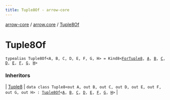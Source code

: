 ```yaml
---
title: Tuple8Of - arrow-core
---
```


[arrow-core](../index.html) / [arrow.core](index.html) / [Tuple8Of](./-tuple8-of.html)

# Tuple8Of

`typealias Tuple8Of<A, B, C, D, E, F, G, H> = Kind8<`[`ForTuple8`](-for-tuple8.html)`, `[`A`](-tuple8-of.html#A)`, `[`B`](-tuple8-of.html#B)`, `[`C`](-tuple8-of.html#C)`, `[`D`](-tuple8-of.html#D)`, `[`E`](-tuple8-of.html#E)`, `[`F`](-tuple8-of.html#F)`, `[`G`](-tuple8-of.html#G)`, `[`H`](-tuple8-of.html#H)`>`

### Inheritors

| [Tuple8](-tuple8/index.html) | `data class Tuple8<out A, out B, out C, out D, out E, out F, out G, out H> : `[`Tuple8Of`](./-tuple8-of.html)`<`[`A`](-tuple8/index.html#A)`, `[`B`](-tuple8/index.html#B)`, `[`C`](-tuple8/index.html#C)`, `[`D`](-tuple8/index.html#D)`, `[`E`](-tuple8/index.html#E)`, `[`F`](-tuple8/index.html#F)`, `[`G`](-tuple8/index.html#G)`, `[`H`](-tuple8/index.html#H)`>` |

